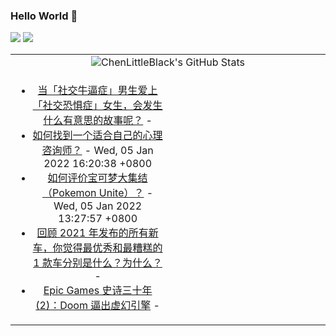 ### Hello World 👋

[![](https://img.shields.io/badge/@ChenLittleBlack-1a6c81?style=flat&logo=java&logoColor=1a6c81&label=Java&colorA=ffffff)](https://www.java.com/)
[![](https://img.shields.io/badge/@ChenLittleBlack-41b883?style=flat&logo=vuedotjs&logoColor=41b883&label=Vue&colorA=ffffff)](https://cn.vuejs.org/)

<table>
<tr>
<td colspan="2" style="text-align: center;">
<img alt="ChenLittleBlack's GitHub Stats" src="https://github-readme-stats.vercel.app/api?username=ChenLittleBlack&show_icons=true&icon_color=CE1D2D&text_color=718096&bg_color=ffffff&hide_title=true" />
</td>
</tr>
<tr>
<td align="center" valign="middle">

<!-- START_SECTION:blog -->
* <a href='http://www.zhihu.com/question/499623438/answer/2232133486?utm_campaign=rss&utm_medium=rss&utm_source=rss&utm_content=title' target='_blank'>当「社交牛逼症」男生爱上「社交恐惧症」女生，会发生什么有意思的故事呢？</a> - 
* <a href='http://www.zhihu.com/question/22077989/answer/2297303182?utm_campaign=rss&utm_medium=rss&utm_source=rss&utm_content=title' target='_blank'>如何找到一个适合自己的心理咨询师？</a> - Wed, 05 Jan 2022 16:20:38 +0800
* <a href='http://www.zhihu.com/question/403295295/answer/2296736994?utm_campaign=rss&utm_medium=rss&utm_source=rss&utm_content=title' target='_blank'>如何评价宝可梦大集结（Pokemon Unite）？</a> - Wed, 05 Jan 2022 13:27:57 +0800
* <a href='http://www.zhihu.com/question/509777293/answer/2297608897?utm_campaign=rss&utm_medium=rss&utm_source=rss&utm_content=title' target='_blank'>回顾 2021 年发布的所有新车，你觉得最优秀和最糟糕的 1 款车分别是什么？为什么？</a> - 
* <a href='http://zhuanlan.zhihu.com/p/452939468?utm_campaign=rss&utm_medium=rss&utm_source=rss&utm_content=title' target='_blank'>Epic Games 史诗三十年 (2)：Doom 逼出虚幻引擎</a> - 
<!-- END_SECTION:blog -->

</td>
<td valign="middle" width="50%">

<!-- START_SECTION:douban -->

<!-- END_SECTION:douban -->

</td>
</tr>
</table>
